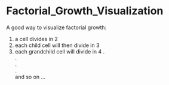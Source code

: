
  # Factorial_Growth_Visualization

A good way to visualize factorial growth: 
  1) a cell divides in 2
  2) each child cell will then divide in 3
  3) each grandchild cell will divide in 4
.  
.  
.  
.  
and so on ...  
